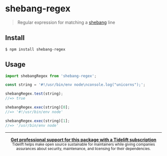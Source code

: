 # shebang-regex

> Regular expression for matching a [shebang](https://en.wikipedia.org/wiki/Shebang_(Unix)) line

## Install

```
$ npm install shebang-regex
```

## Usage

```js
import shebangRegex from 'shebang-regex';

const string = '#!/usr/bin/env node\nconsole.log("unicorns");';

shebangRegex.test(string);
//=> true

shebangRegex.exec(string)[0];
//=> '#!/usr/bin/env node'

shebangRegex.exec(string)[1];
//=> '/usr/bin/env node'
```

---

<div align="center">
	<b>
		<a href="https://tidelift.com/subscription/pkg/npm-shebang-regex?utm_source=npm-shebang-regex&utm_medium=referral&utm_campaign=readme">Get professional support for this package with a Tidelift subscription</a>
	</b>
	<br>
	<sub>
		Tidelift helps make open source sustainable for maintainers while giving companies<br>assurances about security, maintenance, and licensing for their dependencies.
	</sub>
</div>

